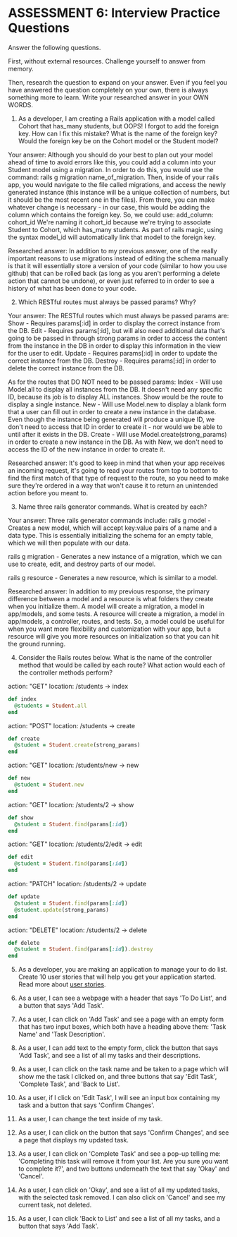 # ASSESSMENT 6: Interview Practice Questions

Answer the following questions.

First, without external resources. Challenge yourself to answer from memory.

Then, research the question to expand on your answer. Even if you feel you have answered the question completely on your own, there is always something more to learn. Write your researched answer in your OWN WORDS.

1. As a developer, I am creating a Rails application with a model called Cohort that has_many students, but OOPS! I forgot to add the foreign key. How can I fix this mistake? What is the name of the foreign key? Would the foreign key be on the Cohort model or the Student model?

Your answer: Although you should do your best to plan out your model ahead of time to avoid errors like this, you could add a column into your Student model using a migration. In order to do this, you would use the command:
rails g migration name_of_migration.
Then, inside of your rails app, you would navigate to the file called migrations, and access the newly generated instance (this instance will be a unique collection of numbers, but it should be the most recent one in the files). From there, you can make whatever change is necessary - in our case, this would be adding the column which contains the foreign key. So, we could use:
add_column: cohort_id
We're naming it cohort_id because we're trying to associate Student to Cohort, which has_many students. As part of rails magic, using the syntax model_id will automatically link that model to the foreign key.

Researched answer: In addition to my previous answer, one of the really important reasons to use migrations instead of editing the schema manually is that it will essentially store a version of your code (similar to how you use github) that can be rolled back (as long as you aren't performing a delete action that cannot be undone), or even just referred to in order to see a history of what has been done to your code.

2. Which RESTful routes must always be passed params? Why?

Your answer: The RESTful routes which must always be passed params are:
Show - Requires params[:id] in order to display the correct instance from the DB.
Edit - Requires params[:id], but will also need additional data that's going to be passed in through strong params in order to access the content from the instance in the DB in order to display this information in the view for the user to edit.
Update - Requires params[:id] in order to update the correct instance from the DB.
Destroy - Requires params[:id] in order to delete the correct instance from the DB.

As for the routes that DO NOT need to be passed params:
Index - Will use Model.all to display all instances from the DB. It doesn't need any specific ID, because its job is to display ALL instances. Show would be the route to display a single instance.
New - Will use Model.new to display a blank form that a user can fill out in order to create a new instance in the database. Even though the instance being generated will produce a unique ID, we don't need to access that ID in order to create it - nor would we be able to until after it exists in the DB.
Create - Will use Model.create(strong_params) in order to create a new instance in the DB. As with New, we don't need to access the ID of the new instance in order to create it.

Researched answer: It's good to keep in mind that when your app receives an incoming request, it's going to read your routes from top to bottom to find the first match of that type of request to the route, so you need to make sure they're ordered in a way that won't cause it to return an unintended action before you meant to.

3. Name three rails generator commands. What is created by each?

Your answer: Three rails generator commands include:
rails g model - Creates a new model, which will accept key:value pairs of a name and a data type. This is essentially initializing the schema for an empty table, which we will then populate with our data.

rails g migration - Generates a new instance of a migration, which we can use to create, edit, and destroy parts of our model.

rails g resource - Generates a new resource, which is similar to a model.

Researched answer: In addition to my previous response, the primary difference between a model and a resource is what folders they create when you initialize them. A model will create a migration, a model in app/models, and some tests. A resource will create a migration, a model in app/models, a controller, routes, and tests. So, a model could be useful for when you want more flexibility and customization with your app, but a resource will give you more resources on initialization so that you can hit the ground running.

4. Consider the Rails routes below. What is the name of the controller method that would be called by each route? What action would each of the controller methods perform?

action: "GET" location: /students -> index

```ruby
def index
  @students = Student.all
end
```

action: "POST" location: /students -> create

```ruby
def create
  @student = Student.create(strong_params)
end
```

action: "GET" location: /students/new -> new

```ruby
def new
  @student = Student.new
end
```

action: "GET" location: /students/2 -> show

```ruby
def show
  @student = Student.find(params[:id])
end
```

action: "GET" location: /students/2/edit -> edit

```ruby
def edit
  @student = Student.find(params[:id])
end
```

action: "PATCH" location: /students/2 -> update

```ruby
def update
  @student = Student.find(params[:id])
  @student.update(strong_params)
end
```

action: "DELETE" location: /students/2 -> delete

```ruby
def delete
  @student = Student.find(params[:id]).destroy
end
```

5. As a developer, you are making an application to manage your to do list. Create 10 user stories that will help you get your application started. Read more about [user stories](https://www.atlassian.com/agile/project-management/user-stories).

1. As a user, I can see a webpage with a header that says 'To Do List', and a button that says 'Add Task'.
1. As a user, I can click on 'Add Task' and see a page with an empty form that has two input boxes, which both have a heading above them: 'Task Name' and 'Task Description'.
1. As a user, I can add text to the empty form, click the button that says 'Add Task', and see a list of all my tasks and their descriptions.
1. As a user, I can click on the task name and be taken to a page which will show me the task I clicked on, and three buttons that say 'Edit Task', 'Complete Task', and 'Back to List'.
1. As a user, if I click on 'Edit Task', I will see an input box containing my task and a button that says 'Confirm Changes'.
1. As a user, I can change the text inside of my task.
1. As a user, I can click on the button that says 'Confirm Changes', and see a page that displays my updated task.
1. As a user, I can click on 'Complete Task' and see a pop-up telling me: 'Completing this task will remove it from your list. Are you sure you want to complete it?', and two buttons underneath the text that say 'Okay' and 'Cancel'.
1. As a user, I can click on 'Okay', and see a list of all my updated tasks, with the selected task removed. I can also click on 'Cancel' and see my current task, not deleted.
1. As a user, I can click 'Back to List' and see a list of all my tasks, and a button that says 'Add Task'.
